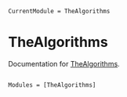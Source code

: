 ```@meta
CurrentModule = TheAlgorithms
```

# TheAlgorithms

Documentation for [TheAlgorithms](https://github.com/TheAlgorithms/TheAlgorithms.jl).

```@index
```

```@autodocs
Modules = [TheAlgorithms]
```
